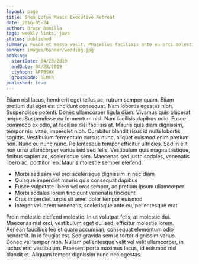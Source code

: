 ```yaml
---
layout: page
title: Shea Lotus Music Executive Retreat
date: 2016-05-24
author: Bruce Bonilla
tags: weekly links, java
status: published
summary: Fusce et massa velit. Phasellus facilisis ante eu orci molestie.
banner: images/banner/wedding.jpg
booking:
  startDate: 04/23/2019
  endDate: 04/28/2019
  ctyhocn: APFBSHX
  groupCode: SLMER
published: true
---
```

Etiam nisl lacus, hendrerit eget tellus ac, rutrum semper quam. Etiam pretium dui eget est tincidunt consequat. Nam lobortis egestas nibh. Suspendisse potenti. Donec ullamcorper ligula diam. Vivamus quis placerat neque. Suspendisse eu fermentum nisl.
Nam facilisis dapibus odio. Fusce commodo ex odio, at facilisis nisi facilisis at. Mauris quis diam dignissim, tempor nisi vitae, imperdiet nibh. Curabitur blandit risus id nulla lobortis sagittis. Vestibulum fermentum cursus nunc, aliquet euismod enim pretium non. Nunc eu nunc nunc. Pellentesque tempor efficitur ultricies. Sed in elit non urna ullamcorper varius sed sed felis. Vestibulum quis magna tristique, finibus sapien ac, scelerisque sem. Maecenas sed justo sodales, venenatis libero ac, porttitor leo. Mauris molestie semper eleifend.

* Morbi sed sem vel orci scelerisque dignissim in nec diam
* Quisque imperdiet mauris quis consequat dapibus
* Fusce vulputate libero vel eros tempor, ac pretium ipsum ullamcorper
* Morbi sodales lorem tincidunt venenatis tincidunt
* Cras imperdiet turpis sit amet dolor tempor euismod
* Integer vel lorem venenatis, scelerisque ante eu, pellentesque erat.

Proin molestie eleifend molestie. In ut volutpat felis, at molestie dui. Maecenas nisl orci, vestibulum eget dui sed, efficitur molestie lorem. Aenean faucibus leo et quam accumsan, consequat elementum odio hendrerit. In id feugiat est. Sed gravida sem id tortor dignissim varius. Donec vel tempor nibh. Nullam pellentesque velit vel velit ullamcorper, in luctus erat vestibulum. Praesent porta maximus lacus, id euismod nisl blandit et. Aliquam tempor dignissim nunc nec egestas.
